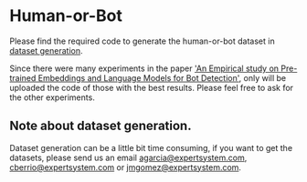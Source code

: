 # Human-or-Bot

Please find the required code to generate the human-or-bot dataset in [dataset generation](https://github.com/cberrioa/Human-or-Bot/tree/master/dataset%20generation).

Since there were many experiments in the paper ['An Empirical study on Pre-trained Embeddings and Language Models for Bot Detection'](https://www.aclweb.org/anthology/W19-4317.pdf), only will be uploaded the code of those with the best results. Please feel free to ask for the other experiments.

## Note about dataset generation.
Dataset generation can be a little bit time consuming, if you want to get the datasets, please send us an email <agarcia@expertsystem.com>, <cberrio@expertsystem.com> or <jmgomez@expertsystem.com>.
